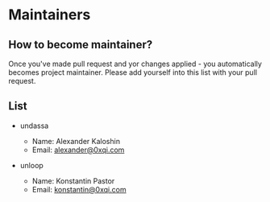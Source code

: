 # Maintainers

## How to become maintainer?

Once you've made pull request and yor changes applied - you automatically becomes project maintainer.
Please add yourself into this list with your pull request.

## List

- undassa
    - Name: Alexander Kaloshin
    - Email: alexander@0xqi.com

- unloop
    - Name: Konstantin Pastor
    - Email: konstantin@0xqi.com
